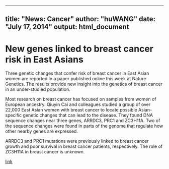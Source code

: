 <link href="/Users/wanghu/phenomenon/personlig/markdown/kevinburke.css" rel="stylesheet"></link>

---
title: "News: Cancer"
author: "huWANG"
date: "July 17, 2014"
output: html_document
---

# New genes linked to breast cancer risk in East Asians
Three genetic changes that confer risk of breast cancer in East Asian women are reported in a paper published online this week at Nature Genetics. The results provide new insight into the genetics of breast cancer in an under-studied population.

Most research on breast cancer has focused on samples from women of European ancestry. Qiuyin Cai and colleagues studied a group of over 22,000 East Asian women with breast cancer to locate possible Asian-specific genetic changes that can lead to the disease. They found DNA sequence changes near three genes, ARRDC3, PRC1 and ZC3H11A. Two of the sequence changes were found in parts of the genome that regulate how other nearby genes are expressed.

ARRDC3 and PRC1 mutations were previously linked to breast cancer growth and poor survival in breast cancer patients, respectively. The role of ZC3H11A in breast cancer is unknown.

[link](http://www.nature.com/ng/journal/vaop/ncurrent/full/ng.3041.html)